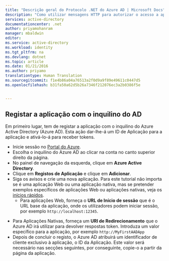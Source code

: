 ```yaml
---
title: "Descrição geral do Protocolo .NET do Azure AD | Microsoft Docs"
description: "Como utilizar mensagens HTTP para autorizar o acesso a aplicações Web e APIs Web no inquilino utilizando o Azure AD."
services: active-directory
documentationcenter: .net
author: priyamohanram
manager: mbaldwin
editor: 
ms.service: active-directory
ms.workload: identity
ms.tgt_pltfrm: na
ms.devlang: dotnet
ms.topic: article
ms.date: 01/21/2016
ms.author: priyamo
translationtype: Human Translation
ms.sourcegitcommit: f1e4b86a04a76513a2f0d9a9f89e49611c0447d5
ms.openlocfilehash: b31fa50a62d5b26a7346f212076ec3a2b0386f5e


---
```

<!--TODO: Introduction -->

## <a name="register-your-application-with-your-ad-tenant"></a>Registar a aplicação com o inquilino do AD
Em primeiro lugar, tem de registar a aplicação com o inquilino do Azure Active Directory (Azure AD). Esta ação dar-lhe-á um ID de Aplicação para a aplicação e ativá-lo-á para receber tokens.

* Inicie sessão no [Portal do Azure](https://portal.azure.com).
* Escolha o inquilino do Azure AD ao clicar na conta no canto superior direito da página.
* No painel de navegação da esquerda, clique em **Azure Active Directory**.
* Clique em **Registos de Aplicação** e clique em **Adicionar**.
* Siga os avisos e crie uma nova aplicação. Para este tutorial não importa se é uma aplicação Web ou uma aplicação nativa, mas se pretender exemplos específicos de aplicações Web ou aplicações nativas, veja os [inícios rápidos](../articles/active-directory/develop/active-directory-developers-guide.md).
  * Para aplicações Web, forneça o **URL de Início de sessão** que é o URL base da aplicação, onde os utilizadores podem iniciar sessão, por exemplo `http://localhost:12345`.
<!--TODO: add once App ID URI is configurable: The **App ID URI** is a unique identifier for your application. The convention is to use `https://<tenant-domain>/<app-name>`, e.g. `https://contoso.onmicrosoft.com/my-first-aad-app`-->
  * Para Aplicações Nativas, forneça um **URI de Redirecionamento** que o Azure AD irá utilizar para devolver respostas token. Introduza um valor específico para a aplicação, por exemplo `http://MyFirstAADApp`
* Depois de concluir o registo, o Azure AD atribuirá um identificador de cliente exclusivo à aplicação, o ID da Aplicação. Este valor será necessário nas secções seguintes, por conseguinte, copie-o a partir da página da aplicação.



<!--HONumber=Jan17_HO3-->


